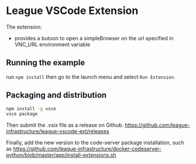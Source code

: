 

# League VSCode Extension

The extension:

* provides a butoon to open a simpleBrowser on the url specified in VNC_URL environment variable

## Running the example

run `npm install` then go to the launch menu and select `Run Extension`. 


## Packaging and distribution


```bash
npm install -g vsce
vsce package
```

Then submit the .vsix file as a release on Github. 
https://github.com/league-infrastructure/league-vscode-ext/releases


Finally, add the new version to the code-server package installation, such 
as https://github.com/league-infrastructure/docker-codeserver-python/blob/master/app/install-extensions.sh


